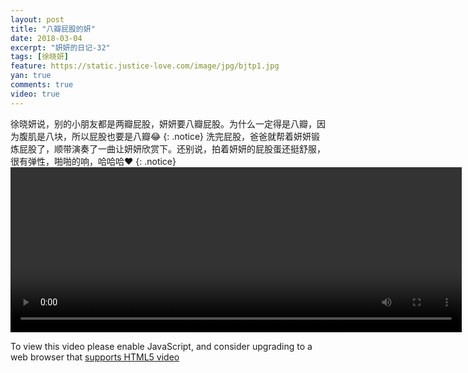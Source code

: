 ```yaml
---
layout: post
title: "八瓣屁股的妍"
date: 2018-03-04
excerpt: "妍妍的日记-32"
tags: [徐晓妍]
feature: https://static.justice-love.com/image/jpg/bjtp1.jpg
yan: true
comments: true
video: true
---
```

徐晓妍说，别的小朋友都是两瓣屁股，妍妍要八瓣屁股。为什么一定得是八瓣，因为腹肌是八块，所以屁股也要是八瓣😂
{: .notice}
洗完屁股，爸爸就帮着妍妍锻炼屁股了，顺带演奏了一曲让妍妍欣赏下。还别说，拍着妍妍的屁股蛋还挺舒服，很有弹性，啪啪的响，哈哈哈❤️
{: .notice}
<video id="my-video" class="video-js vjs-16-9 clipboard" controls preload="auto" width="722" height="264" data-setup="{}">
    <source src="{{ site.staticUrl }}/yanyan/video/dapigu.mp4" type='video/mp4'>
    <p class="vjs-no-js">
      To view this video please enable JavaScript, and consider upgrading to a web browser that
      <a href="http://videojs.com/html5-video-support/" target="_blank">supports HTML5 video</a>
    </p>
</video>
